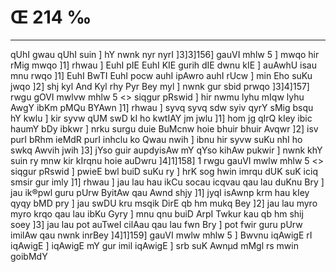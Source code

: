 # Œ 214 ‰
---
qUhI gwau qUhI suin ] hY nwnk nyr nyrI ]3]3]156] gauVI mhlw 5 ]
mwqo hir rMig mwqo ]1] rhwau ] EuhI pIE EuhI KIE gurih dIE dwnu kIE
] auAwhU isau mnu rwqo ]1] EuhI BwTI EuhI pocw auhI ipAwro auhI rUcw ]
min Eho suKu jwqo ]2] shj kyl And Kyl rhy Pyr Bey myl ] nwnk gur
sbid prwqo ]3]4]157]
rwgu gOVI mwlvw mhlw 5 <> siqgur pRswid ]
hir nwmu lyhu mIqw lyhu AwgY ibKm pMQu BYAwn ]1] rhwau ] syvq syvq
sdw syiv qyrY sMig bsqu hY kwlu ] kir syvw qUM swD kI ho kwtIAY jm jwlu
]1] hom jg qIrQ kIey ibic haumY bDy ibkwr ] nrku surgu duie BuMcnw
hoie bhuir bhuir Avqwr ]2] isv purI bRhm ieMdR purI inhclu ko Qwau
nwih ] ibnu hir syvw suKu nhI ho swkq Awvih jwih ]3] jYso guir
aupdyisAw mY qYso kihAw pukwir ] nwnk khY suin ry mnw kir kIrqnu hoie
auDwru ]4]1]158]
1
rwgu gauVI mwlw mhlw 5 <> siqgur pRswid ]
pwieE bwl buiD suKu ry ] hrK sog hwin imrqu dUK suK iciq smsir gur
imly ]1] rhwau ] jau lau hau ikCu socau icqvau qau lau duKnu Bry ] jau
ik®pwl guru pUrw ByitAw qau Awnd shjy ]1] jyqI isAwnp krm hau kIey
qyqy bMD pry ] jau swDU kru msqik DirE qb hm mukq Bey ]2] jau lau
myro myro krqo qau lau ibKu Gyry ] mnu qnu buiD ArpI Twkur kau qb hm
shij soey ]3] jau lau pot auTweI cilAau qau lau fwn Bry ] pot fwir
guru pUrw imilAw qau nwnk inrBey ]4]1]159] gauVI mwlw mhlw 5 ]
Bwvnu iqAwigE rI iqAwigE ] iqAwigE mY gur imil iqAwigE ] srb
suK Awnµd mMgl rs mwin goibMdY
####
